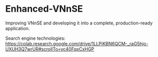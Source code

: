# Enhanced-VNnSE
Improving VNnSE and developing it into a complete, production-ready application.

Search engine technologies: https://colab.research.google.com/drive/1LLPiKBN6QCM-_raG5hjo-UXUH3Q7wrUR#scrollTo=yc40FqxCxHGP
